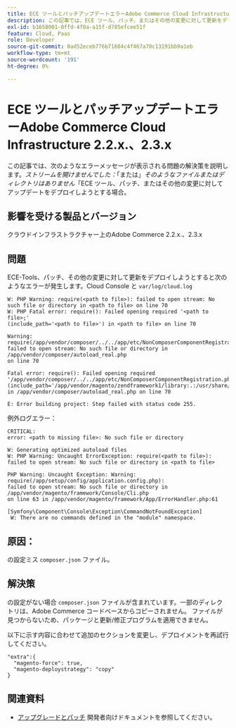 ```yaml
---
title: ECE ツールとパッチアップデートエラーAdobe Commerce Cloud Infrastructure 2.2.x.、2.3.x
description: この記事では、ECE ツール、パッチ、またはその他の変更に対して更新をデプロイしようとすると、「*ストリームを開けませんでした：*」や「*そのようなファイルやディレクトリがありません*」などのエラーメッセージが表示される問題の解決策を説明します。
exl-id: b1658001-0ffd-4f8a-a15f-d785efcee51f
feature: Cloud, Paas
role: Developer
source-git-commit: 0ad52eceb776b71604c4f467a70c13191bb9a1eb
workflow-type: tm+mt
source-wordcount: '191'
ht-degree: 0%

---
```


# ECE ツールとパッチアップデートエラーAdobe Commerce Cloud Infrastructure 2.2.x.、2.3.x

この記事では、次のようなエラーメッセージが表示される問題の解決策を説明します。*ストリームを開けませんでした：*「または」*そのようなファイルまたはディレクトリはありません*「ECE ツール、パッチ、またはその他の変更に対してアップデートをデプロイしようとする場合。

## 影響を受ける製品とバージョン

クラウドインフラストラクチャー上のAdobe Commerce 2.2.x.、2.3.x

## 問題

ECE-Tools、パッチ、その他の変更に対して更新をデプロイしようとすると次のようなエラーが発生します。Cloud Console と `var/log/cloud.log`

```
W: PHP Warning: require(<path to file>): failed to open stream: No such file or directory in <path to file> on line 70
W: PHP Fatal error: require(): Failed opening required '<path to file>;'
(include_path='<path to file>') in <path to file> on line 70

Warning: require(/app/vendor/composer/../../app/etc/NonComposerComponentRegistration.php):
failed to open stream: No such file or directory in /app/vendor/composer/autoload_real.php
on line 70

Fatal error: require(): Failed opening required '/app/vendor/composer/../../app/etc/NonComposerComponentRegistration.php'
(include_path='/app/vendor/magento/zendframework1/library:.:/usr/share/php')
in /app/vendor/composer/autoload_real.php on line 70

E: Error building project: Step failed with status code 255.
```

例外ログエラー：

```
CRITICAL:
error: <path to missing file>: No such file or directory
```

```
W: Generating optimized autoload files
W: PHP Warning: Uncaught ErrorException: require(<path to file>):
failed to open stream: No such file or directory in <path to file>
```

```
PHP Warning: Uncaught Exception: Warning: require(/app/setup/config/application.config.php):
failed to open stream: No such file or directory in /app/vendor/magento/framework/Console/Cli.php
on line 63 in /app/vendor/magento/framework/App/ErrorHandler.php:61
```

```
[Symfony\Component\Console\Exception\CommandNotFoundException]
 W: There are no commands defined in the "module" namespace.
```

## 原因：

の設定ミス `composer.json` ファイル。

## 解決策

の設定がない場合 `composer.json` ファイルが含まれています。一部のディレクトリは、Adobe Commerce コードベースからコピーされません。 ファイルが見つからないため、パッケージと更新/修正プログラムを適用できません。

以下に示す内容に合わせて追加のセクションを変更し、デプロイメントを再試行してください。

```
"extra":{
  "magento-force": true,
  "magento-deploystrategy": "copy"
}
```

## 関連資料

* [アップグレードとパッチ](https://devdocs.magento.com/guides/v2.3/cloud/project/project-upgrade-parent.html?itm_source=devdocs&amp;itm_medium=search_page&amp;itm_campaign=federated_search&amp;itm_term=update%20ece%20tools) 開発者向けドキュメントを参照してください。
